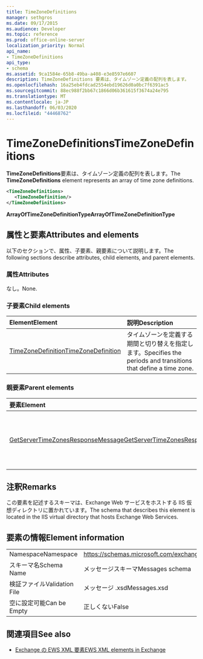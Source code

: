 ```yaml
---
title: TimeZoneDefinitions
manager: sethgros
ms.date: 09/17/2015
ms.audience: Developer
ms.topic: reference
ms.prod: office-online-server
localization_priority: Normal
api_name:
- TimeZoneDefinitions
api_type:
- schema
ms.assetid: 9ca1584e-65b8-49ba-a408-e3e8597e6607
description: TimeZoneDefinitions 要素は、タイムゾーン定義の配列を表します。
ms.openlocfilehash: 16a25eb4fdcad2554ebd19626d0a0bc7f6391ac5
ms.sourcegitcommit: 88ec988f2bb67c1866d06b361615f3674a24e795
ms.translationtype: MT
ms.contentlocale: ja-JP
ms.lasthandoff: 06/03/2020
ms.locfileid: "44468762"
---
```

# <a name="timezonedefinitions"></a><span data-ttu-id="df945-103">TimeZoneDefinitions</span><span class="sxs-lookup"><span data-stu-id="df945-103">TimeZoneDefinitions</span></span>

<span data-ttu-id="df945-104">**TimeZoneDefinitions**要素は、タイムゾーン定義の配列を表します。</span><span class="sxs-lookup"><span data-stu-id="df945-104">The **TimeZoneDefinitions** element represents an array of time zone definitions.</span></span> 
  
```XML
<TimeZoneDefinitions>
   <TimeZoneDefinition/>
</TimeZoneDefinitions>
```

 <span data-ttu-id="df945-105">**ArrayOfTimeZoneDefinitionType**</span><span class="sxs-lookup"><span data-stu-id="df945-105">**ArrayOfTimeZoneDefinitionType**</span></span>
## <a name="attributes-and-elements"></a><span data-ttu-id="df945-106">属性と要素</span><span class="sxs-lookup"><span data-stu-id="df945-106">Attributes and elements</span></span>

<span data-ttu-id="df945-107">以下のセクションで、属性、子要素、親要素について説明します。</span><span class="sxs-lookup"><span data-stu-id="df945-107">The following sections describe attributes, child elements, and parent elements.</span></span>
  
### <a name="attributes"></a><span data-ttu-id="df945-108">属性</span><span class="sxs-lookup"><span data-stu-id="df945-108">Attributes</span></span>

<span data-ttu-id="df945-109">なし。</span><span class="sxs-lookup"><span data-stu-id="df945-109">None.</span></span>
  
### <a name="child-elements"></a><span data-ttu-id="df945-110">子要素</span><span class="sxs-lookup"><span data-stu-id="df945-110">Child elements</span></span>

|<span data-ttu-id="df945-111">**Element**</span><span class="sxs-lookup"><span data-stu-id="df945-111">**Element**</span></span>|<span data-ttu-id="df945-112">**説明**</span><span class="sxs-lookup"><span data-stu-id="df945-112">**Description**</span></span>|
|:-----|:-----|
|[<span data-ttu-id="df945-113">TimeZoneDefinition</span><span class="sxs-lookup"><span data-stu-id="df945-113">TimeZoneDefinition</span></span>](timezonedefinition.md) <br/> |<span data-ttu-id="df945-114">タイムゾーンを定義する期間と切り替えを指定します。</span><span class="sxs-lookup"><span data-stu-id="df945-114">Specifies the periods and transitions that define a time zone.</span></span>  <br/> |
   
### <a name="parent-elements"></a><span data-ttu-id="df945-115">親要素</span><span class="sxs-lookup"><span data-stu-id="df945-115">Parent elements</span></span>

|<span data-ttu-id="df945-116">**要素**</span><span class="sxs-lookup"><span data-stu-id="df945-116">**Element**</span></span>|<span data-ttu-id="df945-117">**説明**</span><span class="sxs-lookup"><span data-stu-id="df945-117">**Description**</span></span>|
|:-----|:-----|
|[<span data-ttu-id="df945-118">GetServerTimeZonesResponseMessage</span><span class="sxs-lookup"><span data-stu-id="df945-118">GetServerTimeZonesResponseMessage</span></span>](getservertimezonesresponsemessage.md) <br/> |<span data-ttu-id="df945-119">[GetServerTimeZones 操作](getservertimezones-operation.md)要求の状態と結果を格納します。</span><span class="sxs-lookup"><span data-stu-id="df945-119">Contains the status and result of a [GetServerTimeZones operation](getservertimezones-operation.md) request.</span></span>  <br/> |
   
## <a name="remarks"></a><span data-ttu-id="df945-120">注釈</span><span class="sxs-lookup"><span data-stu-id="df945-120">Remarks</span></span>

<span data-ttu-id="df945-121">この要素を記述するスキーマは、Exchange Web サービスをホストする IIS 仮想ディレクトリに置かれています。</span><span class="sxs-lookup"><span data-stu-id="df945-121">The schema that describes this element is located in the IIS virtual directory that hosts Exchange Web Services.</span></span>
  
## <a name="element-information"></a><span data-ttu-id="df945-122">要素の情報</span><span class="sxs-lookup"><span data-stu-id="df945-122">Element information</span></span>

|||
|:-----|:-----|
|<span data-ttu-id="df945-123">Namespace</span><span class="sxs-lookup"><span data-stu-id="df945-123">Namespace</span></span>  <br/> |https://schemas.microsoft.com/exchange/services/2006/messages  <br/> |
|<span data-ttu-id="df945-124">スキーマ名</span><span class="sxs-lookup"><span data-stu-id="df945-124">Schema Name</span></span>  <br/> |<span data-ttu-id="df945-125">メッセージスキーマ</span><span class="sxs-lookup"><span data-stu-id="df945-125">Messages schema</span></span>  <br/> |
|<span data-ttu-id="df945-126">検証ファイル</span><span class="sxs-lookup"><span data-stu-id="df945-126">Validation File</span></span>  <br/> |<span data-ttu-id="df945-127">メッセージ .xsd</span><span class="sxs-lookup"><span data-stu-id="df945-127">Messages.xsd</span></span>  <br/> |
|<span data-ttu-id="df945-128">空に設定可能</span><span class="sxs-lookup"><span data-stu-id="df945-128">Can be Empty</span></span>  <br/> |<span data-ttu-id="df945-129">正しくない</span><span class="sxs-lookup"><span data-stu-id="df945-129">False</span></span>  <br/> |
   
## <a name="see-also"></a><span data-ttu-id="df945-130">関連項目</span><span class="sxs-lookup"><span data-stu-id="df945-130">See also</span></span>



- [<span data-ttu-id="df945-131">Exchange の EWS XML 要素</span><span class="sxs-lookup"><span data-stu-id="df945-131">EWS XML elements in Exchange</span></span>](ews-xml-elements-in-exchange.md)

